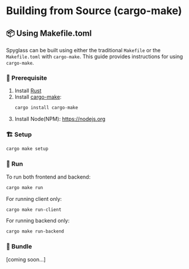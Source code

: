 # Building from Source (cargo-make)

## 📦 Using Makefile.toml
Spyglass can be built using either the traditional `Makefile` or the `Makefile.toml` with `cargo-make`. 
This guide provides instructions for using `cargo-make`.


### 🔧 Prerequisite

1. Install [Rust](https://www.rust-lang.org/tools/install)
2. Install [cargo-make](https://github.com/sagiegurari/cargo-make):
    ```bash
    cargo install cargo-make
    ```
3. Install Node(NPM): https://nodejs.org


### 🏗️ Setup

```bash
cargo make setup
```

### 🚀 Run
To run both frontend and backend:
```bash
cargo make run
```

For running client only:
```bash
cargo make run-client 
```

For running backend only:
```bash
cargo make run-backend 
```

### 🎉 Bundle
[coming soon...]